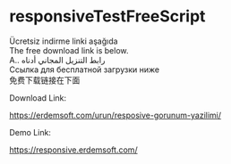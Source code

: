 # responsiveTestFreeScript

Ücretsiz indirme linki aşağıda  
The free download link is below.  
A.. رابط التنزيل المجاني أدناه  
Ссылка для бесплатной загрузки ниже  
免费下载链接在下面

Download Link:

https://erdemsoft.com/urun/resposive-gorunum-yazilimi/

Demo Link: 

https://responsive.erdemsoft.com/
